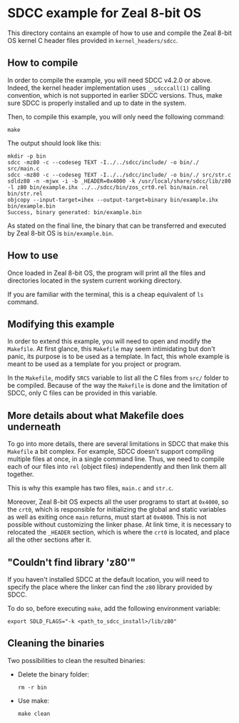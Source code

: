 # SDCC example for Zeal 8-bit OS

This directory contains an example of how to use and compile the Zeal 8-bit OS kernel C header files provided in `kernel_headers/sdcc`.

## How to compile

In order to compile the example, you will need SDCC v4.2.0 or above. Indeed, the kernel header implementation uses `__sdcccall(1)` calling convention, which is not supported in earlier SDCC versions.
Thus, make sure SDCC is properly installed and up to date in the system.

Then, to compile this example, you will only need the following command:
```
make
```

The output should look like this:
```
mkdir -p bin
sdcc -mz80 -c --codeseg TEXT -I../../sdcc/include/ -o bin/./ src/main.c
sdcc -mz80 -c --codeseg TEXT -I../../sdcc/include/ -o bin/./ src/str.c
sdldz80 -n -mjwx -i -b _HEADER=0x4000 -k /usr/local/share/sdcc/lib/z80 -l z80 bin/example.ihx ../../sdcc/bin/zos_crt0.rel bin/main.rel bin/str.rel
objcopy --input-target=ihex --output-target=binary bin/example.ihx bin/example.bin
Success, binary generated: bin/example.bin
```

As stated on the final line, the binary that can be transferred and executed by Zeal 8-bit OS is `bin/example.bin`.

## How to use

Once loaded in Zeal 8-bit OS, the program will print all the files and directories located in the system current working directory.

If you are familiar with the terminal, this is a cheap equivalent of `ls` command.

## Modifying this example

In order to extend this example, you will need to open and modify the `Makefile`. At first glance, this `Makefile` may seem intimidating but don't panic, its purpose is to be used as a template. In fact, this whole example is meant to be used as a template for you project or program.

In the `Makefile`, modify `SRCS` variable to list all the C files from `src/` folder to be compiled. Because of the way the `Makefile` is done and the limitation of SDCC, only C files can be provided in this variable.

## More details about what Makefile does underneath

To go into more details, there are several limitations in SDCC that make this `Makefile` a bit complex. For example, SDCC doesn't support compiling multiple files at once, in a single command line. Thus, we need to compile each of our files into `rel` (object files) independently and then link them all together.

This is why this example has two files, `main.c` and `str.c`.

Moreover, Zeal 8-bit OS expects all the user programs to start at `0x4000`, so the `crt0`, which is responsible for initializing the global and static variables as well as exiting once `main` returns, must start at `0x4000`. This is not possible without customizing the linker phase. At link time, it is necessary to relocated the `_HEADER` section, which is where the `crt0` is located, and place all the other sections after it.

## "Couldn't find library 'z80'"

If you haven't installed SDCC at the default location, you will need to specify the place where the linker can find the `z80` library provided by SDCC.

To do so, before executing `make`, add the following environment variable:
```
export SDLD_FLAGS="-k <path_to_sdcc_install>/lib/z80"
```

## Cleaning the binaries

Two possibilities to clean the resulted binaries:
* Delete the binary folder:
    ```
    rm -r bin
    ```
* Use make:
    ```
    make clean
    ```
